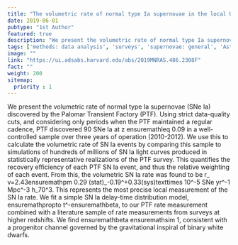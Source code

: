 ```yaml
---
title: "The volumetric rate of normal type Ia supernovae in the local Universe discovered by the Palomar Transient Factory"
date: 2019-06-01
pubtype: "1st Author"
featured: true
description: "We present the volumetric rate of normal type Ia supernovae (SNe Ia) discovered by the Palomar Transient Factory (PTF). Using strict data-quality cuts, and considering only periods when the PTF maintained a regular cadence, PTF discovered 90 SNe Ia at z ensuremathleq 0.09 in a well-controlled sample over three years of operation (2010-2012). We use this to calculate the volumetric rate of SN Ia events by comparing this sample to simulations of hundreds of millions of SN Ia light curves produced in statistically representative realizations of the PTF survey. This quantifies the recovery efficiency of each PTF SN Ia event, and thus the relative weighting of each event. From this, the volumetric SN Ia rate was found to be r_ v=2.43ensuremathpm 0.29 (stat)_-0.19^+0.33(sys)texttimes 10^-5 SNe yr^-1 Mpc^-3 h_70^3. This represents the most precise local measurement of the SN Ia rate. We fit a simple SN Ia delay-time distribution model, ensuremathpropto t^-ensuremathbeta, to our PTF rate measurement combined with a literature sample of rate measurements from surveys at higher redshifts. We find ensuremathbeta ensuremathsim 1, consistent with a progenitor channel governed by the gravitational inspiral of binary white dwarfs."
tags: ['methods: data analysis', 'surveys', 'supernovae: general', 'Astrophysics - High Energy Astrophysical Phenomena', 'Astrophysics - Cosmology and Nongalactic Astrophysics']
image: ""
link: "https://ui.adsabs.harvard.edu/abs/2019MNRAS.486.2308F"
fact: ""
weight: 200
sitemap:
  priority : 1
---
```


We present the volumetric rate of normal type Ia supernovae (SNe Ia) discovered by the Palomar Transient Factory (PTF). Using strict data-quality cuts, and considering only periods when the PTF maintained a regular cadence, PTF discovered 90 SNe Ia at z ensuremathleq 0.09 in a well-controlled sample over three years of operation (2010-2012). We use this to calculate the volumetric rate of SN Ia events by comparing this sample to simulations of hundreds of millions of SN Ia light curves produced in statistically representative realizations of the PTF survey. This quantifies the recovery efficiency of each PTF SN Ia event, and thus the relative weighting of each event. From this, the volumetric SN Ia rate was found to be r_ v=2.43ensuremathpm 0.29 (stat)_-0.19^+0.33(sys)texttimes 10^-5 SNe yr^-1 Mpc^-3 h_70^3. This represents the most precise local measurement of the SN Ia rate. We fit a simple SN Ia delay-time distribution model, ensuremathpropto t^-ensuremathbeta, to our PTF rate measurement combined with a literature sample of rate measurements from surveys at higher redshifts. We find ensuremathbeta ensuremathsim 1, consistent with a progenitor channel governed by the gravitational inspiral of binary white dwarfs.
